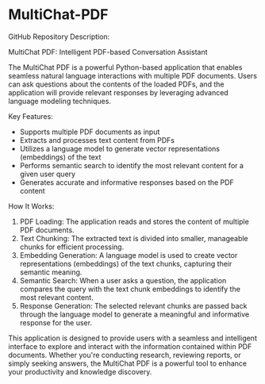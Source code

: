 # MultiChat-PDF
GitHub Repository Description:

MultiChat PDF: Intelligent PDF-based Conversation Assistant

The MultiChat PDF is a powerful Python-based application that enables seamless natural language interactions with multiple PDF documents. Users can ask questions about the contents of the loaded PDFs, and the application will provide relevant responses by leveraging advanced language modeling techniques.

Key Features:
- Supports multiple PDF documents as input
- Extracts and processes text content from PDFs
- Utilizes a language model to generate vector representations (embeddings) of the text
- Performs semantic search to identify the most relevant content for a given user query
- Generates accurate and informative responses based on the PDF content

How It Works:
1. PDF Loading: The application reads and stores the content of multiple PDF documents.
2. Text Chunking: The extracted text is divided into smaller, manageable chunks for efficient processing.
3. Embedding Generation: A language model is used to create vector representations (embeddings) of the text chunks, capturing their semantic meaning.
4. Semantic Search: When a user asks a question, the application compares the query with the text chunk embeddings to identify the most relevant content.
5. Response Generation: The selected relevant chunks are passed back through the language model to generate a meaningful and informative response for the user.

This application is designed to provide users with a seamless and intelligent interface to explore and interact with the information contained within PDF documents. Whether you're conducting research, reviewing reports, or simply seeking answers, the MultiChat PDF is a powerful tool to enhance your productivity and knowledge discovery.
